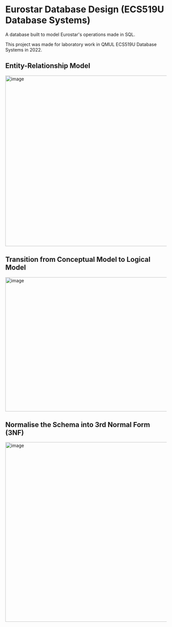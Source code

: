 # Eurostar Database Design (ECS519U Database Systems)

A database built to model Eurostar's operations made in SQL.

This project was made for laboratory work in QMUL ECS519U Database Systems in 2022.

## Entity-Relationship Model
<img width="1054" height="534" alt="image" src="https://github.com/user-attachments/assets/25a5ea7b-6f92-4afb-8b3e-7b449e4edff6" />

## Transition from Conceptual Model to Logical Model
<img width="710" height="420" alt="image" src="https://github.com/user-attachments/assets/4757d873-691a-4e96-94c8-f3ce2d0b8457" />

## Normalise the Schema into 3rd Normal Form (3NF)
<img width="799" height="562" alt="image" src="https://github.com/user-attachments/assets/7715ccfd-9108-4d42-b006-601dea688cdb" />
